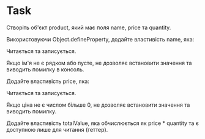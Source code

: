 # Task

Створіть об'єкт product, який має поля name, price та quantity.


Використовуючи Object.defineProperty, додайте властивість name, яка:

Читається та записується.

Якщо ім'я не є рядком або пусте, не дозволяє встановити значення та виводить помилку в консоль.


Додайте властивість price, яка:

Читається та записується.

Якщо ціна не є числом більше 0, не дозволяє встановити значення та виводить помилку.


Додайте властивість totalValue, яка обчислюється як price * quantity та є доступною лише для читання (геттер).
